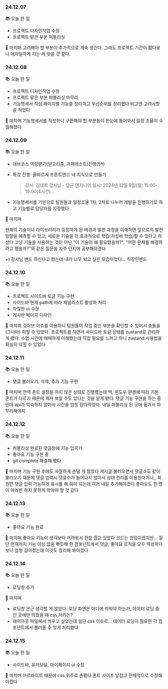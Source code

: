 <h3 id="241207">24.12.07</h3>
<p>📚 오늘 한 일</p>
<ul>
<li>프로젝트 디자인작업 수정</li>
<li>프로젝트 맡은 부분 퍼블리싱</li>
</ul>
<p>💬 마치며
고려해야 할 부분이 추가적으로 계속 생긴다. 그래도 프로젝트 기간이 짧다보니 애자일하게 가는 게 맞을 것 같다.</p>
<h3 id="241208">24.12.08</h3>
<p>📚 오늘 한 일</p>
<ul>
<li>프로젝트 디자인작업 수정</li>
<li>프로젝트 맡은 부분 퍼블리싱 마무리</li>
<li>기능명세서 작성
페이지별 기능을 정리하고 우선순위를 정리했다 비고엔 고려사항을 적었다</li>
</ul>
<p>💬 마치며
기능명세서를 작성하니 구현해야 할 부분들이 한눈에 들어와서 일정 조율이 수월해졌다</p>
<h3 id="241209">24.12.09</h3>
<p>📚 오늘 한 일</p>
<ul>
<li><p>데브코스 역량평가(알고리즘, 과제테스트)진행(5h)</p>
</li>
<li><p>특강 진행: 올바르게 프론트엔드 내 지식으로 만들기</p>
<blockquote>
<p>강사: 김태희 강사님 - 당근 엔지니어
일시: 2024년 12월 9일(월) 15:00-19:00(4시간)</p>
</blockquote>
</li>
<li><p>기능명세서를 기반으로 팀원들과 일정조율
1차, 2차로 나누어 개발을 진행하기로 하고 기능별로 담당자를 지정했다</p>
</li>
</ul>
<p>💬 마치며</p>
<p>현재의 기술이나 라이브러리가 등장하게 된 배경과 발전 과정을 이해하면 앞으로의 발전 방향을 예측할 수 있고, 새로운 기술을 더 효과적으로 학습(가성비 학습)할 수 있다고 하셨다
그냥 기술을 사용하는 것이 아닌 &quot;이 기술이 왜 필요했을까?&quot;, &quot;어떤 문제를 해결하려고 했을까?&quot;와 같은 질문을 자주 던지며  공부해야겠다</p>
<p>+) 강사님 밴드 하신다고 했는데 내가 너무 되고 싶은 모습이었다... 직장인밴드</p>
<h3 id="241210">24.12.10</h3>
<p>📚 오늘 한 일</p>
<ul>
<li>프로젝트 사이드바 토글 기능 구현</li>
<li>사이드바 현재 path에 따라 채널리스트 활성화 처리</li>
<li>자잘한 ui 수정</li>
<li>게시판 페이지 디자인</li>
</ul>
<p>💬 마치며
깃허브 이슈를 이용하니 팀원들이 작업 중인 부분을 확인할 수 있어서 충돌을 (그나마) 피할 수 있었다.
프로젝트를 하면서 사이드바 토글 상태를 zustand로 관리하게 됐다. 수업 시간에 애매하게 이해했는데 직접 필요를 느끼고 하니 zustand 사용법을 확실히 익힐 수 있었다</p>
<h3 id="241211">24.12.11</h3>
<p>📚 오늘 한 일</p>
<ul>
<li>댓글 불러오기, 삭제, 추가 기능 구현</li>
</ul>
<p>💬 마치며
전역 폰트 설정을 하지 않은 상태로 진행했는데 맥, 윈도우 환경에 따라 기본 폰트가 다르기 때문에 깨져 보일 수도 있다는 것을 알게 됐다.
댓글 기능 구현을 하는 중인데 api가 익숙하지 않아서 시간을 엄청 잡아먹었다. 내일 퍼블리싱 된 곳에 옮겨서 마무리해야지</p>
<h3 id="241212">24.12.12</h3>
<p>📚 오늘 한 일</p>
<ul>
<li>퍼블리싱 완료된 댓글창에 기능 입히기</li>
<li>좋아요 기능 구현 중</li>
<li>git complete 해결해 봤다 </li>
</ul>
<p>💬 마치며
기능 구현 후에도 자잘하게 손댈 게 많았다
게시글 불러오면서 댓글수도 같이 불러오기 때문에 댓글 입력시 댓글수가 늘어나지 않아서 상태 관리를 이용한다거나,, 회원만 댓글 입력 가능하게 표시를 해 줘야 되는데 이거 내일 추가해야겠다
좋아요도 한 명이 여러번 하지 못하게 막아야 할 것 같다</p>
<h3 id="241213">24.12.13</h3>
<p>📚 오늘 한 일</p>
<ul>
<li>좋아요 기능 완료</li>
</ul>
<p>💬 마치며
좋아요 기능이 생각보다 어려워서 한참 잡고 있었다
코드는 엉망이겠지만... 일단 현재까지 기능 이상 없음 뿌듯해
한 컴포넌트에서 댓글, 좋아요 로직을 모두 작성하다보니 엄청 길어졌는데 이것도 정리해 봐야겠다</p>
<h3 id="241214">24.12.14</h3>
<p>📚 오늘 한 일</p>
<ul>
<li>로딩창 추가</li>
</ul>
<p>💬 마치며</p>
<ul>
<li>로딩창 은근 생각할 게 많았다. 로딩 화면은 어디에 띄워야 하는가, 데이터 로딩 중인 곳에만 띄웠을 때 css 처리는?</li>
<li>레이아웃 파일에서 띄우고 싶었는데 일단 css 이슈로... 데이터 로딩이 필요한 각 컴포넌트에서 불러올 수 있게 처리했다</li>
</ul>
<h3 id="241215">24.12.15</h3>
<p>📚 오늘 한 일</p>
<ul>
<li>사이드바, 유저모달, 마이페이지 ui 수정</li>
</ul>
<p>💬 마치며
아르바이트 때문에 css 위주로 손봤다
폰트 사이즈 날잡고 전체적으로 수정해야겠다</p>